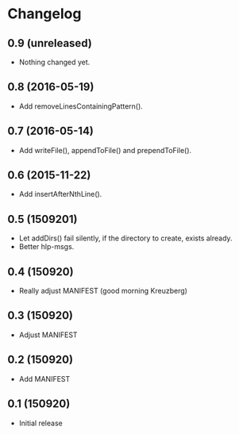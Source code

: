 Changelog
=========

0.9 (unreleased)
----------------

- Nothing changed yet.


0.8 (2016-05-19)
----------------

- Add removeLinesContainingPattern().


0.7 (2016-05-14)
----------------

- Add writeFile(), appendToFile() and prependToFile().


0.6 (2015-11-22)
----------------

- Add insertAfterNthLine().


0.5 (1509201)
-----------

- Let addDirs() fail silently, if the directory to create, exists already.
- Better hlp-msgs.


0.4 (150920)
-----------

- Really adjust MANIFEST (good morning Kreuzberg)


0.3 (150920)
-----------

- Adjust MANIFEST


0.2 (150920)
-----------

- Add MANIFEST


0.1 (150920)
-----------

- Initial release

